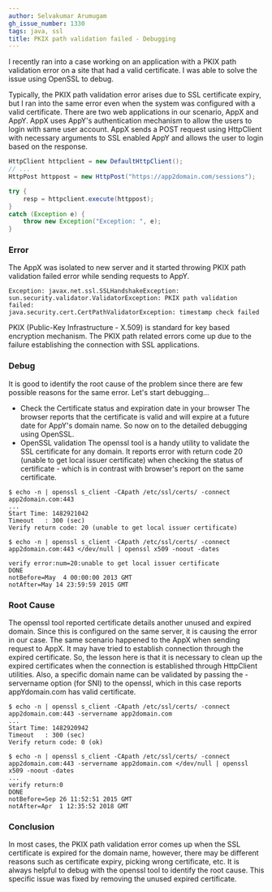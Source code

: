 ```yaml
---
author: Selvakumar Arumugam
gh_issue_number: 1330
tags: java, ssl
title: PKIX path validation failed - Debugging
---
```


I recently ran into a case working on an application with a PKIX path validation error on a site that had a valid certificate. I was able to solve the issue using OpenSSL to debug. 

Typically, the PKIX path validation error arises due to SSL certificate expiry, but I ran into the same error even when the system was configured with a valid certificate. There are two web applications in our scenario, AppX and AppY. AppX uses AppY's authentication mechanism to allow the users to login with same user account. AppX sends a POST request using HttpClient with necessary arguments to SSL enabled AppY and allows the user to login based on the response. 

```java
HttpClient httpclient = new DefaultHttpClient();
// ...
HttpPost httppost = new HttpPost("https://app2domain.com/sessions");

try {
    resp = httpclient.execute(httppost);
}
catch (Exception e) {
    throw new Exception("Exception: ", e);
}
```

### Error

The AppX was isolated to new server and it started throwing PKIX path validation failed error while sending requests to AppY.

```shell
Exception: javax.net.ssl.SSLHandshakeException: 
sun.security.validator.ValidatorException: PKIX path validation failed: 
java.security.cert.CertPathValidatorException: timestamp check failed
```
PKIX (Public-Key Infrastructure - X.509) is standard for key based encryption mechanism. The PKIX path related errors come up due to the failure establishing the connection with SSL applications.

### Debug

It is good to identify the root cause of the problem since there are few possible reasons for the same error. Let's start debugging... 

- Check the Certificate status and expiration date in your browser
The browser reports that the certificate is valid and will expire at a future date for AppY's domain name. So now on to the detailed debugging using OpenSSL.
- OpenSSL validation 
The openssl tool is a handy utility to validate the SSL certificate for any domain. It reports error with return code 20 (unable to get local issuer certificate) when checking the status of certificate - which is in contrast with browser's report on the same certificate.  

```shell
$ echo -n | openssl s_client -CApath /etc/ssl/certs/ -connect app2domain.com:443 
...
Start Time: 1482921042
Timeout   : 300 (sec)
Verify return code: 20 (unable to get local issuer certificate)

$ echo -n | openssl s_client -CApath /etc/ssl/certs/ -connect app2domain.com:443 </dev/null | openssl x509 -noout -dates

verify error:num=20:unable to get local issuer certificate
DONE
notBefore=May  4 00:00:00 2013 GMT
notAfter=May 14 23:59:59 2015 GMT
```

### Root Cause

The openssl tool reported certificate details another unused and expired domain. Since this is configured on the same server, it is causing the error in our case. The same scenario happened to the AppX when sending request to AppX. It may have tried to establish connection through the expired certificate. So, the lesson here is that it is necessary to clean up the expired certificates when the connection is established through HttpClient utilities. Also, a specific domain name can be validated by passing the -servername option (for SNI) to the openssl, which in this case reports appYdomain.com has valid certificate.

```shell
$ echo -n | openssl s_client -CApath /etc/ssl/certs/ -connect app2domain.com:443 -servername app2domain.com
...
Start Time: 1482920942
Timeout   : 300 (sec)
Verify return code: 0 (ok)

$ echo -n | openssl s_client -CApath /etc/ssl/certs/ -connect app2domain.com:443 -servername app2domain.com </dev/null | openssl x509 -noout -dates
...
verify return:0
DONE
notBefore=Sep 26 11:52:51 2015 GMT
notAfter=Apr  1 12:35:52 2018 GMT
```

### Conclusion

In most cases, the PKIX path validation error comes up when the SSL certificate is expired for the domain name, however, there may be different reasons such as certificate expiry, picking wrong certificate, etc. It is always helpful to debug with the openssl tool to identify the root cause. This specific issue was fixed by removing the unused expired certificate.


